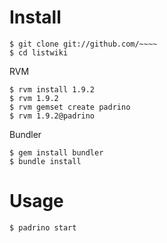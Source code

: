 # Install

    $ git clone git://github.com/~~~~
    $ cd listwiki

RVM

    $ rvm install 1.9.2
    $ rvm 1.9.2
    $ rvm gemset create padrino
    $ rvm 1.9.2@padrino

Bundler

    $ gem install bundler
    $ bundle install

# Usage

    $ padrino start